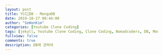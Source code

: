 ```yaml
---
layout: post
title: YCC📄DB - MongoDB
date: 2019-10-27 00:44:00
author: "SeWonKim"
categories: [Youtube Clone Coding]
tags: [jekyll, Youtube Clone Coding, Clone Coding, Nomadcoders, DB, MongoDB]
fullview: false
comments: true
description: DB에 관하여
---
```


   
